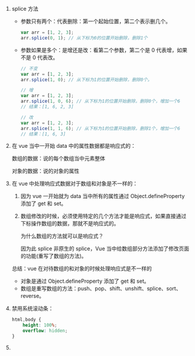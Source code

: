 1. splice 方法
   - 参数只有两个：代表删除：第一个起始位置，第二个表示删几个。
   
     ```js
     var arr = [1, 2, 3];
     arr.splice(0, 1); // 从下标为0的位置开始删除，删除1个
     ```
   
     
   
   - 参数如果是多个：是增还是改：看第二个参数，第二个是 0 代表增，如果不是 0 代表改。
   
     ```js
     // 不变
     var arr = [1, 2, 3];
     arr.splice(1, 0); // 从下标为1的位置开始删除，删除0个。
     ```
   
     ```js
     // 增
     var arr = [1, 2, 3];
     arr.splice(1, 0, 6); // 从下标为1的位置开始删除，删除0个，增加一个6
     // 结果：[1, 6, 2, 3]
     ```
   
     ```js
     // 改
     var arr = [1, 2, 3];
     arr.splice(1, 1, 6); // 从下标为1的位置开始删除，删除1个，增加一个6
     // 结果：[1, 6, 3]
     ```
   
     
   
2. 在 vue 当中一开始 data 中的属性数据都是响应式的：

   数组的数据：说的每个数组当中元素整体

   对象的数据：说的对象的属性

3. 在 vue 中处理响应式数据对于数组和对象是不一样的：

   1. 因为 vue 一开始就为 data 当中所有的属性通过 Object.defineProperty 添加了 get 和 set。

   2. 数组修改的时候，必须使用特定的几个方法才能是响应式，如果直接通过下标操作数组的数据，那就不是响应式的。

      为什么数组的方法就可以是响应式？

      因为此 splice 非原生的 splice，Vue 当中给数组部分方法添加了修改页面的功能(重写了数组的方法)。

   总结：vue 在对待数组的和对象的时候处理响应式是不一样的

   - 对象是通过 Object.defineProperty 添加了 get 和 set。
   - 数组是重写数组的方法：push、pop、shift、unshift、splice、sort、reverse。

4. 禁用系统滚动条：

   ```css
   html,body {
       height: 100%;
       overflow: hidden;
   }
   ```

   

2. 